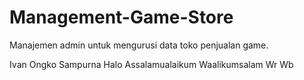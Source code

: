 # Management-Game-Store
Manajemen admin untuk mengurusi data toko penjualan game.

Ivan Ongko Sampurna 
Halo
Assalamualaikum
Waalikumsalam Wr Wb